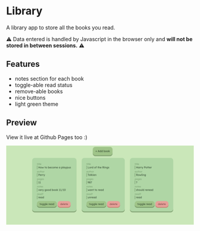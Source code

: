# Library

A library app to store all the books you read.

⚠️ Data entered is handled by Javascript in the browser only and **will not be stored in between sessions.** ⚠️

## Features
- notes section for each book
- toggle-able read status
- remove-able books
- nice buttons
- light green theme

## Preview
View it live at Github Pages too :)

![preview](./app-preview.png) 





